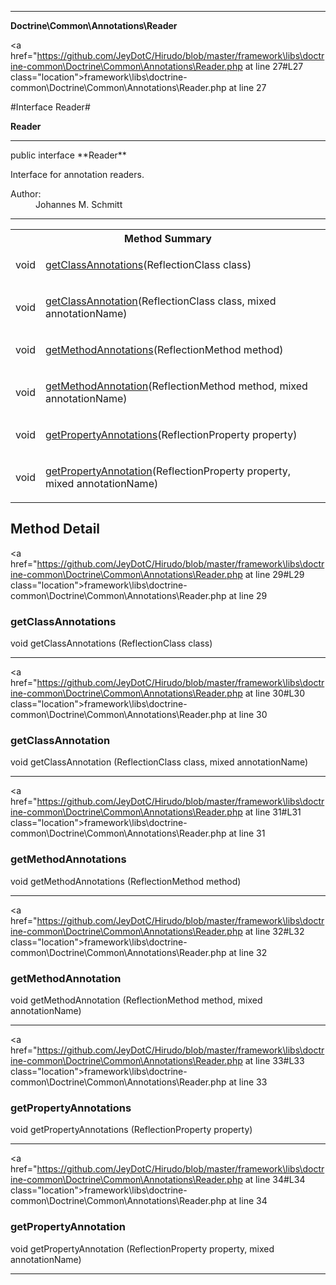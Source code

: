 
- - -

**Doctrine\Common\Annotations\Reader**


<a href="https://github.com/JeyDotC/Hirudo/blob/master/framework\libs\doctrine-common\Doctrine\Common\Annotations\Reader.php at line 27#L27 class="location">framework\libs\doctrine-common\Doctrine\Common\Annotations\Reader.php at line 27</a>

#Interface Reader#

**Reader**




- - -

<p class="signature">public  interface **Reader**</p>

<div class="comment" id="overview_description"><p>Interface for annotation readers.</p></div>

<dl>
<dt>Author:</dt>
<dd>Johannes M. Schmitt <schmittjoh@gmail.com></dd>
</dl>


- - -

<table id="summary_method">
<tr><th colspan="2">Method Summary</th></tr>
<tr>
<td><span class='k'></span> <span class='nx'>void</span></td>
<td class="description"><p class="name"><a href="#getclassannotations">getClassAnnotations</a>(ReflectionClass class)</p></td>
</tr>
<tr>
<td><span class='k'></span> <span class='nx'>void</span></td>
<td class="description"><p class="name"><a href="#getclassannotation">getClassAnnotation</a>(ReflectionClass class, mixed annotationName)</p></td>
</tr>
<tr>
<td><span class='k'></span> <span class='nx'>void</span></td>
<td class="description"><p class="name"><a href="#getmethodannotations">getMethodAnnotations</a>(ReflectionMethod method)</p></td>
</tr>
<tr>
<td><span class='k'></span> <span class='nx'>void</span></td>
<td class="description"><p class="name"><a href="#getmethodannotation">getMethodAnnotation</a>(ReflectionMethod method, mixed annotationName)</p></td>
</tr>
<tr>
<td><span class='k'></span> <span class='nx'>void</span></td>
<td class="description"><p class="name"><a href="#getpropertyannotations">getPropertyAnnotations</a>(ReflectionProperty property)</p></td>
</tr>
<tr>
<td><span class='k'></span> <span class='nx'>void</span></td>
<td class="description"><p class="name"><a href="#getpropertyannotation">getPropertyAnnotation</a>(ReflectionProperty property, mixed annotationName)</p></td>
</tr>
</table>

<h2 id="detail_method">Method Detail</h2>

<a href="https://github.com/JeyDotC/Hirudo/blob/master/framework\libs\doctrine-common\Doctrine\Common\Annotations\Reader.php at line 29#L29 class="location">framework\libs\doctrine-common\Doctrine\Common\Annotations\Reader.php at line 29</a>

<h3 id="getClassAnnotations()">getClassAnnotations</h3>
<span class='k'></span> <span class='nx'>void</span> <span class='nf'>getClassAnnotations</span> (ReflectionClass class)

<div class="details">
</div>

- - -


<a href="https://github.com/JeyDotC/Hirudo/blob/master/framework\libs\doctrine-common\Doctrine\Common\Annotations\Reader.php at line 30#L30 class="location">framework\libs\doctrine-common\Doctrine\Common\Annotations\Reader.php at line 30</a>

<h3 id="getClassAnnotation()">getClassAnnotation</h3>
<span class='k'></span> <span class='nx'>void</span> <span class='nf'>getClassAnnotation</span> (ReflectionClass class, mixed annotationName)

<div class="details">
</div>

- - -


<a href="https://github.com/JeyDotC/Hirudo/blob/master/framework\libs\doctrine-common\Doctrine\Common\Annotations\Reader.php at line 31#L31 class="location">framework\libs\doctrine-common\Doctrine\Common\Annotations\Reader.php at line 31</a>

<h3 id="getMethodAnnotations()">getMethodAnnotations</h3>
<span class='k'></span> <span class='nx'>void</span> <span class='nf'>getMethodAnnotations</span> (ReflectionMethod method)

<div class="details">
</div>

- - -


<a href="https://github.com/JeyDotC/Hirudo/blob/master/framework\libs\doctrine-common\Doctrine\Common\Annotations\Reader.php at line 32#L32 class="location">framework\libs\doctrine-common\Doctrine\Common\Annotations\Reader.php at line 32</a>

<h3 id="getMethodAnnotation()">getMethodAnnotation</h3>
<span class='k'></span> <span class='nx'>void</span> <span class='nf'>getMethodAnnotation</span> (ReflectionMethod method, mixed annotationName)

<div class="details">
</div>

- - -


<a href="https://github.com/JeyDotC/Hirudo/blob/master/framework\libs\doctrine-common\Doctrine\Common\Annotations\Reader.php at line 33#L33 class="location">framework\libs\doctrine-common\Doctrine\Common\Annotations\Reader.php at line 33</a>

<h3 id="getPropertyAnnotations()">getPropertyAnnotations</h3>
<span class='k'></span> <span class='nx'>void</span> <span class='nf'>getPropertyAnnotations</span> (ReflectionProperty property)

<div class="details">
</div>

- - -


<a href="https://github.com/JeyDotC/Hirudo/blob/master/framework\libs\doctrine-common\Doctrine\Common\Annotations\Reader.php at line 34#L34 class="location">framework\libs\doctrine-common\Doctrine\Common\Annotations\Reader.php at line 34</a>

<h3 id="getPropertyAnnotation()">getPropertyAnnotation</h3>
<span class='k'></span> <span class='nx'>void</span> <span class='nf'>getPropertyAnnotation</span> (ReflectionProperty property, mixed annotationName)

<div class="details">
</div>

- - -

